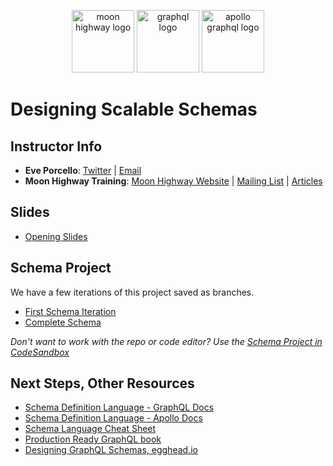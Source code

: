 <p align="center">
<img src="https://i.imgur.com/migo24P.png" width="100" alt="moon highway logo"/>
<img src="https://upload.wikimedia.org/wikipedia/commons/thumb/1/17/GraphQL_Logo.svg/512px-GraphQL_Logo.svg.png" width="100" alt="graphql logo"/>
<img src="https://img.stackshare.io/service/5508/CyUH653y.png" width="100" alt="apollo graphql logo"/>
</p>

# Designing Scalable Schemas


## Instructor Info

- **Eve Porcello**: [Twitter](https://twitter.com/eveporcello) | [Email](mailto:eve@moonhighway.com)
- **Moon Highway Training**: [Moon Highway Website](https://www.moonhighway.com) | [Mailing List](http://bit.ly/moonhighway) | [Articles](https://www.moonhighway.com/articles)

## Slides

- [Opening Slides](https://slides.com/moonhighway/schema-design)

## Schema Project

We have a few iterations of this project saved as branches.

- [First Schema Iteration](https://github.com/MoonHighway/pet-library-schema/tree/initial-schema)
- [Complete Schema](https://github.com/MoonHighway/pet-library-schema/tree/complete)

_Don't want to work with the repo or code editor? Use the [Schema Project in CodeSandbox](https://codesandbox.io/s/github/moonhighway/pet-library-schema)_

## Next Steps, Other Resources

- [Schema Definition Language - GraphQL Docs](https://graphql.org/learn/schema/)
- [Schema Definition Language - Apollo Docs](https://www.apollographql.com/docs/apollo-server/schema/schema/)
- [Schema Language Cheat Sheet](https://github.com/sogko/graphql-schema-language-cheat-sheet)
- [Production Ready GraphQL book](https://productionreadygraphql.com/)
- [Designing GraphQL Schemas, egghead.io](https://egghead.io/courses/designing-graphql-schemas-99db)
